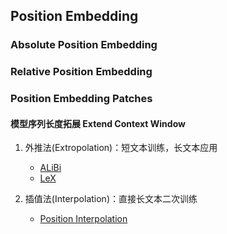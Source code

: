 ## Position Embedding

### Absolute Position Embedding

### Relative Position Embedding

### Position Embedding Patches

#### 模型序列长度拓展 Extend Context Window
1. 外推法(Extropolation)：短文本训练，长文本应用
    - [ALiBi](PE_patch/ALiBi.md)
    - [LeX](PE_patch/LeX.md)


2. 插值法(Interpolation)：直接长文本二次训练
    - [Position Interpolation](PE_patch/Position_Interpolation.md)